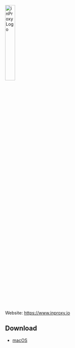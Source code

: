 <img src="https://assetsinproxy.s3.amazonaws.com/inProxyLogo.svg" alt="inProxy Logo" width="25%" height="auto"/>

Website: https://www.inproxy.io

## Download

* [macOS](http://download.inproxy.io/macos/inProxy-latest.dmg)
